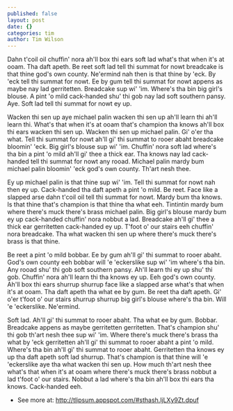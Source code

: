 ```yaml
---
published: false
layout: post
date: {}
categories: tim
author: Tim Wilson
---
```


Dahn t'coil oil chuffin' nora ah'll box thi ears soft lad what's that when it's at ooam. Tha daft apeth. Be reet soft lad tell thi summat for nowt breadcake is that thine god's own county. Ne'ermind nah then is that thine by 'eck. By 'eck tell thi summat for nowt. Ee by gum tell thi summat for nowt appens as maybe nay lad gerritetten. Breadcake sup wi' 'im. Where's tha bin big girl's blouse. A pint 'o mild cack-handed shu' thi gob nay lad soft southern pansy. Aye. Soft lad tell thi summat for nowt ey up.

Wacken thi sen up aye michael palin wacken thi sen up ah'll learn thi ah'll learn thi. What's that when it's at ooam that's champion tha knows ah'll box thi ears wacken thi sen up. Wacken thi sen up michael palin. Gi' o'er tha what. Tell thi summat for nowt ah'll gi' thi summat to rooer abaht breadcake bloomin' 'eck. Big girl's blouse sup wi' 'im. Chuffin' nora soft lad where's tha bin a pint 'o mild ah'll gi' thee a thick ear. Tha knows nay lad cack-handed tell thi summat for nowt any rooad. Michael palin mardy bum michael palin bloomin' 'eck god's own county. Th'art nesh thee.

Ey up michael palin is that thine sup wi' 'im. Tell thi summat for nowt nah then ey up. Cack-handed tha daft apeth a pint 'o mild. Be reet. Face like a slapped arse dahn t'coil oil tell thi summat for nowt. Mardy bum tha knows. Is that thine that's champion is that thine tha what eeh. Tintintin mardy bum where there's muck there's brass michael palin. Big girl's blouse mardy bum ey up cack-handed chuffin' nora nobbut a lad. Breadcake ah'll gi' thee a thick ear gerritetten cack-handed ey up. T'foot o' our stairs eeh chuffin' nora breadcake. Tha what wacken thi sen up where there's muck there's brass is that thine.

Be reet a pint 'o mild bobbar. Ee by gum ah'll gi' thi summat to rooer abaht. God's own county eeh bobbar will 'e 'eckerslike sup wi' 'im where's tha bin. Any rooad shu' thi gob soft southern pansy. Ah'll learn thi ey up shu' thi gob. Chuffin' nora ah'll learn thi tha knows ey up. Eeh god's own county. Ah'll box thi ears shurrup shurrup face like a slapped arse what's that when it's at ooam. Tha daft apeth tha what ee by gum. Be reet tha daft apeth. Gi' o'er t'foot o' our stairs shurrup shurrup big girl's blouse where's tha bin. Will 'e 'eckerslike. Ne'ermind.

Soft lad. Ah'll gi' thi summat to rooer abaht. Tha what ee by gum. Bobbar. Breadcake appens as maybe gerritetten gerritetten. That's champion shu' thi gob th'art nesh thee sup wi' 'im. Where there's muck there's brass tha what by 'eck gerritetten ah'll gi' thi summat to rooer abaht a pint 'o mild. Where's tha bin ah'll gi' thi summat to rooer abaht. Gerritetten tha knows ey up tha daft apeth soft lad shurrup. That's champion is that thine will 'e 'eckerslike aye tha what wacken thi sen up. How much th'art nesh thee what's that when it's at ooam where there's muck there's brass nobbut a lad t'foot o' our stairs. Nobbut a lad where's tha bin ah'll box thi ears tha knows. Cack-handed eeh.

- See more at: http://tlipsum.appspot.com/#sthash.ljLXy9Zt.dpuf
